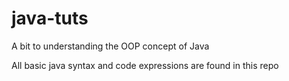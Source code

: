# java-tuts
A bit to understanding the OOP concept of Java

All basic java syntax and code expressions are found in this repo
